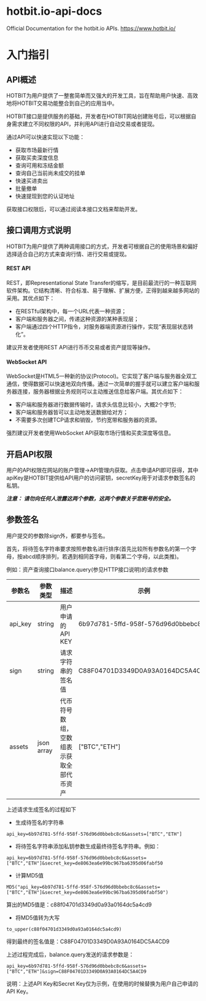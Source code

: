 # hotbit.io-api-docs
Official Documentation for the hotbit.io APIs. https://www.hotbit.io/

# 入门指引    

## API概述    

HOTBIT为用户提供了一整套简单而又强大的开发工具，旨在帮助用户快速、高效地将HOTBIT交易功能整合到自己的应用当中。    

HOTBIT接口是提供服务的基础，开发者在HOTBIT网站创建账号后，可以根据自身需求建立不同权限的API，并利用API进行自动交易或者提现。   

通过API可以快速实现以下功能：    
- 获取市场最新行情    
- 获取买卖深度信息    
- 查询可用和冻结金额    
- 查询自己当前尚未成交的挂单    
- 快速买进卖出    
- 批量撤单    
- 快速提现到您的认证地址    

获取接口权限后，可以通过阅读本接口文档来帮助开发。    
    
## 接口调用方式说明    

HOTBIT为用户提供了两种调用接口的方式，开发者可根据自己的使用场景和偏好选择适合自己的方式来查询行情、进行交易或提现。    

#### REST API    

REST，即Representational State Transfer的缩写，是目前最流行的一种互联网软件架构。它结构清晰、符合标准、易于理解、扩展方便，正得到越来越多网站的采用。其优点如下：    
- 在RESTful架构中，每一个URL代表一种资源；    
- 客户端和服务器之间，传递这种资源的某种表现层；    
- 客户端通过四个HTTP指令，对服务器端资源进行操作，实现“表现层状态转化”。    

建议开发者使用REST API进行币币交易或者资产提现等操作。 

#### WebSocket API    

WebSocket是HTML5一种新的协议(Protocol)。它实现了客户端与服务器全双工通信，使得数据可以快速地双向传播。通过一次简单的握手就可以建立客户端和服务器连接，服务器根据业务规则可以主动推送信息给客户端。其优点如下：    
- 客户端和服务器进行数据传输时，请求头信息比较小，大概2个字节;    
- 客户端和服务器皆可以主动地发送数据给对方；    
- 不需要多次创建TCP请求和销毁，节约宽带和服务器的资源。    

强烈建议开发者使用WebSocket API获取市场行情和买卖深度等信息。    

## 开启API权限    

用户的API权限在网站的账户管理->API管理内获取。点击申请API即可获得，其中apiKey是HOTBIT提供给API用户的访问密钥，secretKey用于对请求参数签名的私钥。    

**_注意： 请勿向任何人泄露这两个参数，这两个参数关乎您账号的安全。_**    
     
## 参数签名    

用户提交的参数除sign外，都要参与签名。    

首先，将待签名字符串要求按照参数名进行排序(首先比较所有参数名的第一个字母，按abcd顺序排列，若遇到相同首字母，则看第二个字母，以此类推)。   

例如：资产查询接口balance.query(参见HTTP接口说明)的请求参数

| 参数名 | 参数类型 | 描述 | 示例 |
| --- | --- | --- | --- | 
| api_key | string | 用户申请的API KEY | 6b97d781-5ffd-958f-576d96d0bbebc8c6 |
| sign | string | 请求字符串的签名值 | C88F04701D3349D0A93A0164DC5A4CD9 |
| assets | json array | 代币符号数组，空数组表示获取全部代币资产 | ["BTC","ETH"]|
   	
上述请求生成签名的过程如下

- 生成待签名的字符串    

```
api_key=6b97d781-5ffd-958f-576d96d0bbebc8c6&assets=["BTC","ETH"]
```

- 将待签名字符串添加私钥参数生成最终待签名字符串。例如：

```
api_key=6b97d781-5ffd-958f-576d96d0bbebc8c6&assets=["BTC","ETH"]&secret_key=de8063ea6e99bc967ba6395d06fabf50
```

- 计算MD5值

```
MD5("api_key=6b97d781-5ffd-958f-576d96d0bbebc8c6&assets=["BTC","ETH"]&secret_key=de8063ea6e99bc967ba6395d06fabf50")
```

算出的MD5值是：c88f04701d3349d0a93a0164dc5a4cd9

- 将MD5值转为大写

```
to_upper(c88f04701d3349d0a93a0164dc5a4cd9)
```

得到最终的签名值是：C88F04701D3349D0A93A0164DC5A4CD9

上述过程完成后，balance.query发送的请求参数是：

```
api_key=6b97d781-5ffd-958f-576d96d0bbebc8c6&assets=["BTC","ETH"]&sign=C88F04701D3349D0A93A0164DC5A4CD9
```

说明：上述API Key和Secret Key仅为示例，在使用的时候替换为用户自己申请的API Key。    
